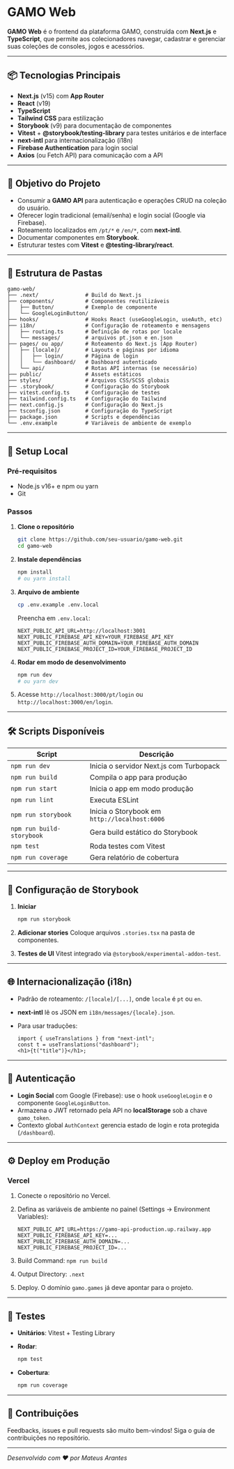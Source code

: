# GAMO Web

**GAMO Web** é o frontend da plataforma GAMO, construída com **Next.js** e **TypeScript**, que permite aos colecionadores navegar, cadastrar e gerenciar suas coleções de consoles, jogos e acessórios.

---

## 📦 Tecnologias Principais

- **Next.js** (v15) com **App Router**
- **React** (v19)
- **TypeScript**
- **Tailwind CSS** para estilização
- **Storybook** (v9) para documentação de componentes
- **Vitest** + **@storybook/testing-library** para testes unitários e de interface
- **next-intl** para internacionalização (i18n)
- **Firebase Authentication** para login social
- **Axios** (ou Fetch API) para comunicação com a API

---

## 🎯 Objetivo do Projeto

- Consumir a **GAMO API** para autenticação e operações CRUD na coleção do usuário.
- Oferecer login tradicional (email/senha) e login social (Google via Firebase).
- Roteamento localizados em `/pt/*` e `/en/*`, com **next-intl**.
- Documentar componentes em **Storybook**.
- Estruturar testes com **Vitest** e **@testing-library/react**.

---

## 📂 Estrutura de Pastas

```plaintext
gamo-web/
├── .next/               # Build do Next.js
├── components/          # Componentes reutilizáveis
│   ├── Button/          # Exemplo de componente
│   └── GoogleLoginButton/
├── hooks/               # Hooks React (useGoogleLogin, useAuth, etc)
├── i18n/                # Configuração de roteamento e mensagens
│   ├── routing.ts       # Definição de rotas por locale
│   └── messages/        # arquivos pt.json e en.json
├── pages/ ou app/       # Roteamento do Next.js (App Router)
│   ├── [locale]/        # Layouts e páginas por idioma
│   │   ├── login/       # Página de login
│   │   └── dashboard/   # Dashboard autenticado
│   └── api/             # Rotas API internas (se necessário)
├── public/              # Assets estáticos
├── styles/              # Arquivos CSS/SCSS globais
├── .storybook/          # Configuração do Storybook
├── vitest.config.ts     # Configuração de testes
├── tailwind.config.ts   # Configuração do Tailwind
├── next.config.js       # Configuração do Next.js
├── tsconfig.json        # Configuração do TypeScript
├── package.json         # Scripts e dependências
└── .env.example         # Variáveis de ambiente de exemplo
```

---

## 🚀 Setup Local

### Pré-requisitos

- Node.js v16+ e npm ou yarn
- Git

### Passos

1. **Clone o repositório**

   ```bash
   git clone https://github.com/seu-usuario/gamo-web.git
   cd gamo-web
   ```

2. **Instale dependências**

   ```bash
   npm install
   # ou yarn install
   ```

3. **Arquivo de ambiente**

   ```bash
   cp .env.example .env.local
   ```

   Preencha em `.env.local`:

   ```dotenv
   NEXT_PUBLIC_API_URL=http://localhost:3001
   NEXT_PUBLIC_FIREBASE_API_KEY=YOUR_FIREBASE_API_KEY
   NEXT_PUBLIC_FIREBASE_AUTH_DOMAIN=YOUR_FIREBASE_AUTH_DOMAIN
   NEXT_PUBLIC_FIREBASE_PROJECT_ID=YOUR_FIREBASE_PROJECT_ID
   ```

4. **Rodar em modo de desenvolvimento**

   ```bash
   npm run dev
   # ou yarn dev
   ```

5. Acesse `http://localhost:3000/pt/login` ou `http://localhost:3000/en/login`.

---

## 🛠 Scripts Disponíveis

| Script                    | Descrição                                     |
| ------------------------- | --------------------------------------------- |
| `npm run dev`             | Inicia o servidor Next.js com Turbopack       |
| `npm run build`           | Compila o app para produção                   |
| `npm run start`           | Inicia o app em modo produção                 |
| `npm run lint`            | Executa ESLint                                |
| `npm run storybook`       | Inicia o Storybook em `http://localhost:6006` |
| `npm run build-storybook` | Gera build estático do Storybook              |
| `npm test`                | Roda testes com Vitest                        |
| `npm run coverage`        | Gera relatório de cobertura                   |

---

## 🔧 Configuração de Storybook

1. **Iniciar**

   ```bash
   npm run storybook
   ```

2. **Adicionar stories**
   Coloque arquivos `.stories.tsx` na pasta de componentes.
3. **Testes de UI**
   Vitest integrado via `@storybook/experimental-addon-test`.

---

## 🌐 Internacionalização (i18n)

- Padrão de roteamento: `/[locale]/[...]`, onde `locale` é `pt` ou `en`.
- **next-intl** lê os JSON em `i18n/messages/{locale}.json`.
- Para usar traduções:

  ```tsx
  import { useTranslations } from "next-intl";
  const t = useTranslations("dashboard");
  <h1>{t("title")}</h1>;
  ```

---

## 🔑 Autenticação

- **Login Social** com Google (Firebase): use o hook `useGoogleLogin` e o componente `GoogleLoginButton`.
- Armazena o JWT retornado pela API no **localStorage** sob a chave `gamo_token`.
- Contexto global `AuthContext` gerencia estado de login e rota protegida (`/dashboard`).

---

## ⚙️ Deploy em Produção

### Vercel

1. Conecte o repositório no Vercel.
2. Defina as variáveis de ambiente no painel (Settings → Environment Variables):

   ```env
   NEXT_PUBLIC_API_URL=https://gamo-api-production.up.railway.app
   NEXT_PUBLIC_FIREBASE_API_KEY=...
   NEXT_PUBLIC_FIREBASE_AUTH_DOMAIN=...
   NEXT_PUBLIC_FIREBASE_PROJECT_ID=...
   ```

3. Build Command: `npm run build`
4. Output Directory: `.next`
5. Deploy. O domínio `gamo.games` já deve apontar para o projeto.

---

## 🧪 Testes

- **Unitários**: Vitest + Testing Library
- **Rodar**:

  ```bash
  npm test
  ```

- **Cobertura**:

  ```bash
  npm run coverage
  ```

---

## 🤝 Contribuições

Feedbacks, issues e pull requests são muito bem-vindos! Siga o guia de contribuições no repositório.

---

_Desenvolvido com ❤️ por Mateus Arantes_
